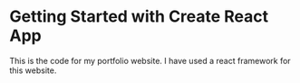 # Getting Started with Create React App

This is the code for my portfolio website. I have used a react framework for this website.